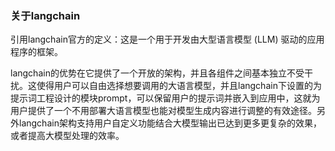### 关于langchain

引用langchain官方的定义：这是一个用于开发由大型语言模型 (LLM) 驱动的应用程序的框架。

langchain的优势在它提供了一个开放的架构，并且各组件之间基本独立不受干扰。这使得用户可以自由选择想要调用的大语言模型，并且langchain下设置的为提示词工程设计的模块prompt，可以保留用户的提示词并嵌入到应用中，这就为用户提供了一个不用部署大语言模型也能对模型生成内容进行调整的有效途径。另外langchain架构支持用户自定义功能结合大模型输出已达到更多更复杂的效果，或者提高大模型处理的效率。
